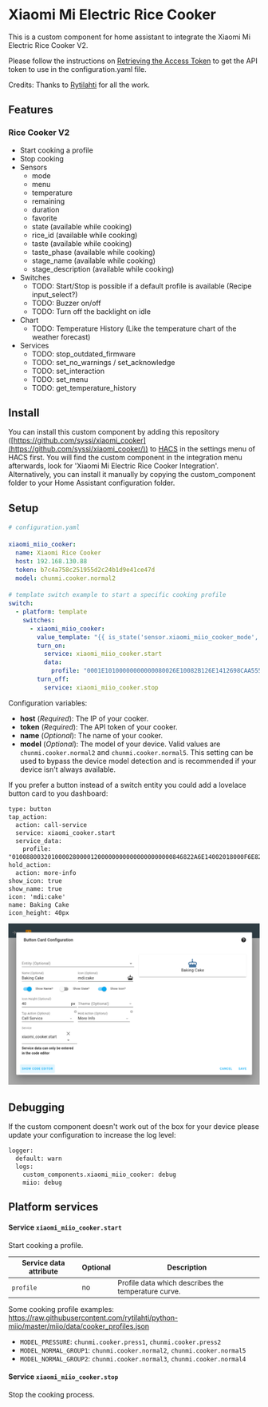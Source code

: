 # Xiaomi Mi Electric Rice Cooker

This is a custom component for home assistant to integrate the Xiaomi Mi Electric Rice Cooker V2.

Please follow the instructions on [Retrieving the Access Token](https://home-assistant.io/components/xiaomi/#retrieving-the-access-token) to get the API token to use in the configuration.yaml file.

Credits: Thanks to [Rytilahti](https://github.com/rytilahti/python-miio) for all the work.

## Features

### Rice Cooker V2

* Start cooking a profile
* Stop cooking
* Sensors
  - mode
  - menu
  - temperature
  - remaining
  - duration
  - favorite
  - state (available while cooking)
  - rice_id (available while cooking)
  - taste (available while cooking)
  - taste_phase (available while cooking)
  - stage_name (available while cooking)
  - stage_description (available while cooking)
* Switches
  - TODO: Start/Stop is possible if a default profile is available (Recipe input_select?)
  - TODO: Buzzer on/off
  - TODO: Turn off the backlight on idle
* Chart
  - TODO: Temperature History (Like the temperature chart of the weather forecast)
* Services
  - TODO: stop_outdated_firmware
  - TODO: set_no_warnings / set_acknowledge
  - TODO: set_interaction
  - TODO: set_menu
  - TODO: get_temperature_history


## Install

You can install this custom component by adding this repository ([https://github.com/syssi/xiaomi_cooker](https://github.com/syssi/xiaomi_cooker/)) to [HACS](https://hacs.xyz/) in the settings menu of HACS first. You will find the custom component in the integration menu afterwards, look for 'Xiaomi Mi Electric Rice Cooker Integration'. Alternatively, you can install it manually by copying the custom_component folder to your Home Assistant configuration folder.


## Setup

```yaml
# configuration.yaml

xiaomi_miio_cooker:
  name: Xiaomi Rice Cooker
  host: 192.168.130.88
  token: b7c4a758c251955d2c24b1d9e41ce47d
  model: chunmi.cooker.normal2

# template switch example to start a specific cooking profile
switch:
  - platform: template
    switches:
      - xiaomi_miio_cooker:
        value_template: "{{ is_state('sensor.xiaomi_miio_cooker_mode', 'Running') }}"
        turn_on:
          service: xiaomi_miio_cooker.start
          data:
            profile: "0001E10100000000000080026E10082B126E1412698CAA555555550014280A6E0C02050506050505055A14040A0C0C0D00040505060A0F086E6E20000C0A5A28036468686A0004040500000000000000010202020204040506070708001212180C1E2D2D37000000000000000000000099A5"
        turn_off:
          service: xiaomi_miio_cooker.stop
```

Configuration variables:
- **host** (*Required*): The IP of your cooker.
- **token** (*Required*): The API token of your cooker.
- **name** (*Optional*): The name of your cooker.
- **model** (*Optional*): The model of your device. Valid values are `chunmi.cooker.normal2` and `chunmi.cooker.normal5`. This setting can be used to bypass the device model detection and is recommended if your device isn't always available.

If you prefer a button instead of a switch entity you could add a lovelace button card to you dashboard:

```
type: button
tap_action:
  action: call-service
  service: xiaomi_cooker.start
  service_data:
    profile: "010088003201000028000012000000000000000000000846822A6E14002018000F6E82736E140A201810000000000000000000003C8782716E1400200A100000000000000000000000000000000000000000000000000000000000003C0A000000008700000000000000000000000000424D"
hold_action:
  action: more-info
show_icon: true
show_name: true
icon: 'mdi:cake'
name: Baking Cake
icon_height: 40px
```

![Lovelace button to start cooking](lovelace-button-start-cooking.png "lovelace button")

## Debugging

If the custom component doesn't work out of the box for your device please update your configuration to increase the log level:

```
logger:
  default: warn
  logs:
    custom_components.xiaomi_miio_cooker: debug
    miio: debug
```

## Platform services

#### Service `xiaomi_miio_cooker.start`

Start cooking a profile.

| Service data attribute    | Optional | Description                                                          |
|---------------------------|----------|----------------------------------------------------------------------|
| `profile`                 |       no | Profile data which describes the temperature curve.                  |

Some cooking profile examples: https://raw.githubusercontent.com/rytilahti/python-miio/master/miio/data/cooker_profiles.json

- `MODEL_PRESSURE`: `chunmi.cooker.press1`, `chunmi.cooker.press2`
- `MODEL_NORMAL_GROUP1`: `chunmi.cooker.normal2`, `chunmi.cooker.normal5`
- `MODEL_NORMAL_GROUP2`: `chunmi.cooker.normal3`, `chunmi.cooker.normal4`

#### Service `xiaomi_miio_cooker.stop`

Stop the cooking process.
